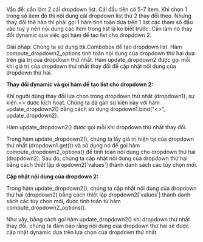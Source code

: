 Vấn đề: cần làm 2 cái dropdown list. Cái đầu tiên có 5-7 item. Khi chọn 1 trong số item đó thì nội dung cái dropdown list thứ 2 thay đổi theo. Nhưng thay đổi thế nào thì phải gọi 1 hàm tính toán dựa trên 1 list các tham số đầu vào tuỳ ý nên nội dung các item trong list là ko biết trước. Cần làm nó thay đổi dynamic qua việc gọi hàm để tạo list cho dropdown 2. 

Giải pháp: Chúng ta sử dụng ttk.Combobox để tạo dropdown list. Hàm compute_dropdown2_options tính toán nội dung của dropdown thứ hai dựa trên giá trị của dropdown thứ nhất. Hàm update_dropdown2 được gọi mỗi khi giá trị của dropdown thứ nhất thay đổi để cập nhật nội dung của dropdown thứ hai.

**Thay đổi dynamic và gọi hàm để tạo list cho dropdown 2:**

Khi người dùng thay đổi lựa chọn trong dropdown thứ nhất (dropdown1), sự kiện <<ComboboxSelected>> được kích hoạt. Chúng ta đã gán sự kiện này với hàm update_dropdown2() bằng cách sử dụng dropdown1.bind("<<ComboboxSelected>>", update_dropdown2).

Hàm update_dropdown2() được gọi mỗi khi dropdown thứ nhất thay đổi.

Trong hàm update_dropdown2(), chúng ta lấy giá trị hiện tại của dropdown thứ nhất (dropdown1.get()) và sử dụng nó để gọi hàm compute_dropdown2_options() để tính toán nội dung cho dropdown thứ hai (dropdown2). Sau đó, chúng ta cập nhật nội dung của dropdown thứ hai bằng cách thiết lập dropdown2['values'] thành danh sách các tùy chọn mới.

**Cập nhật nội dung của dropdown 2:**

Trong hàm update_dropdown2(), chúng ta cập nhật nội dung của dropdown thứ hai (dropdown2) bằng cách thiết lập dropdown2['values'] thành danh sách các tùy chọn mới, được tính toán từ hàm compute_dropdown2_options().

Như vậy, bằng cách gọi hàm update_dropdown2() khi dropdown thứ nhất thay đổi, chúng ta đảm bảo rằng nội dung của dropdown thứ hai sẽ được cập nhật dynamic dựa trên lựa chọn của dropdown thứ nhất.

